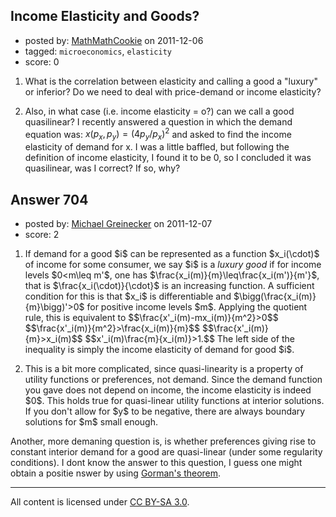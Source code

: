 ## Income Elasticity and Goods?

- posted by: [MathMathCookie](https://stackexchange.com/users/-1/181-mathmathcookie) on 2011-12-06
- tagged: `microeconomics`, `elasticity`
- score: 0

1. What is the correlation between elasticity and calling a good a "luxury" or inferior? Do we need to deal with price-demand or income elasticity?

2. Also, in what case (i.e. income elasticity = o?) can we call a good quasilinear? I recently answered a question in which the demand equation was: $x(p_x,p_y)= (4p_y/p_x)^2$ and asked to find the income elasticity of demand for x. I was a little baffled, but following the definition of income elasticity, I found it to be 0, so I concluded it was quasilinear, was I correct? If so, why?



## Answer 704

- posted by: [Michael Greinecker](https://stackexchange.com/users/-1/397-michael-greinecker) on 2011-12-07
- score: 2

<ol>
<li><p>If demand for a good $i$ can be represented as a function $x_i(\cdot)$ of income for some consumer, we say $i$ is a <em>luxury good</em> if for income levels $0&lt;m\leq m&#39;$, one has $\frac{x_i(m)}{m}\leq\frac{x_i(m&#39;)}{m&#39;}$, that is $\frac{x_i(\cdot)}{\cdot}$ is an increasing function. A sufficient condition for this is that $x_i$ is differentiable and $\bigg(\frac{x_i(m)}{m}\bigg)&#39;&gt;0$ for positive income levels $m$. Applying the quotient rule, this is equivalent to $$\frac{x&#39;_i(m)-mx_i(m)}{m^2}&gt;0$$
$$\frac{x&#39;_i(m)}{m^2}&gt;\frac{x_i(m)}{m}$$
$$\frac{x&#39;_i(m)}{m}&gt;x_i(m)$$
$$x&#39;_i(m)\frac{m}{x_i(m)}&gt;1.$$
The left side of the inequality is simply the income elasticity of demand for good $i$.</p></li>
<li><p>This is a bit more complicated, since quasi-linearity is a property of utility functions or preferences, not demand. Since the demand function you gave does not depend on  income, the income elasticity is indeed $0$. This holds true for quasi-linear utility functions at interior solutions. If you don't allow for $y$ to be negative, there are always boundary solutions for $m$ small enough. </p></li>
</ol>

<p>Another, more demaning question is, is whether preferences giving rise to constant interior demand for a good are quasi-linear (under some regularity conditions). I dont know the answer to this question, I guess one might obtain a positie nswer by using <a href="http://www.esr.ie/Vol34_2Neary.pdf" rel="nofollow">Gorman's theorem</a>.</p>




---

All content is licensed under [CC BY-SA 3.0](https://creativecommons.org/licenses/by-sa/3.0/).
